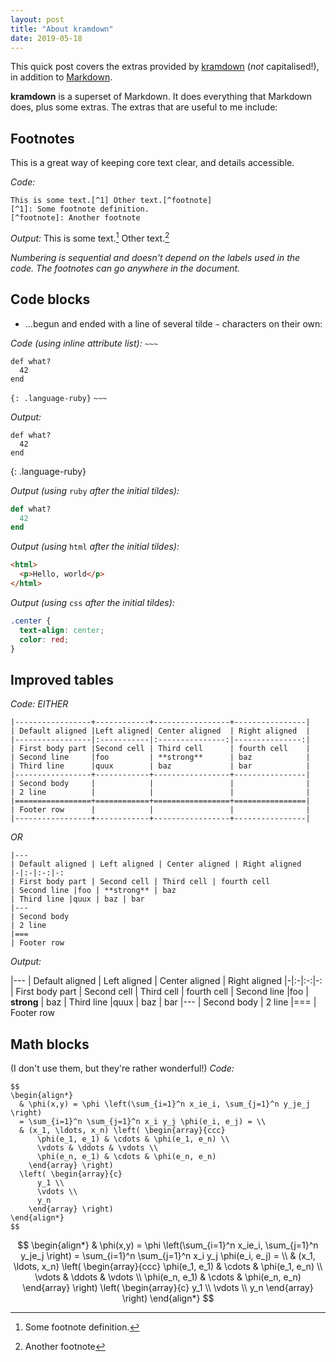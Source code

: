 ```yaml
---
layout: post
title: "About kramdown"
date: 2019-05-18
---
```

This quick post covers the extras provided by [kramdown](https://kramdown.gettalong.org/) (*not* capitalised!), in addition to [Markdown](https://daringfireball.net/projects/markdown/).

**kramdown** is a superset of Markdown. It does everything that Markdown does, plus some extras. The extras that are useful to me include:

## Footnotes

This is a great way of keeping core text clear, and details accessible.

*Code:*
~~~
This is some text.[^1] Other text.[^footnote]
[^1]: Some footnote definition.
[^footnote]: Another footnote
~~~

*Output:*
This is some text.[^1] Other text.[^footnote]

[^1]: Some footnote definition.
[^footnote]: Another footnote

*Numbering is sequential and doesn't depend on the labels used in the code. The footnotes can go anywhere in the document.*

## Code blocks

* ...begun and ended with a line of several tilde `~` characters on their own:

*Code (using inline attribute list):*
`~~~`
~~~
def what?
  42
end
~~~
`{: .language-ruby}`
`~~~`

*Output:*
~~~
def what?
  42
end
~~~
{: .language-ruby}


*Output (using* `ruby` *after the initial tildes):*
~~~ ruby
def what?
  42
end
~~~

*Output (using* `html` *after the initial tildes):*
~~~ html
<html>
  <p>Hello, world</p>
</html>  
~~~

*Output (using* `css` *after the initial tildes):*
~~~ css
.center {
  text-align: center;
  color: red;
}
~~~


## Improved tables

*Code: EITHER*
~~~
|-----------------+------------+-----------------+----------------|
| Default aligned |Left aligned| Center aligned  | Right aligned  |
|-----------------|:-----------|:---------------:|---------------:|
| First body part |Second cell | Third cell      | fourth cell    |
| Second line     |foo         | **strong**      | baz            |
| Third line      |quux        | baz             | bar            |
|-----------------+------------+-----------------+----------------|
| Second body     |            |                 |                |
| 2 line          |            |                 |                |
|=================+============+=================+================|
| Footer row      |            |                 |                |
|-----------------+------------+-----------------+----------------|
~~~
*OR*
~~~
|---
| Default aligned | Left aligned | Center aligned | Right aligned
|-|:-|:-:|-:
| First body part | Second cell | Third cell | fourth cell
| Second line |foo | **strong** | baz
| Third line |quux | baz | bar
|---
| Second body
| 2 line
|===
| Footer row
~~~
*Output:*

|---
| Default aligned | Left aligned | Center aligned | Right aligned
|-|:-|:-:|-:
| First body part | Second cell | Third cell | fourth cell
| Second line |foo | **strong** | baz
| Third line |quux | baz | bar
|---
| Second body
| 2 line
|===
| Footer row

## Math blocks

(I don't use them, but they're rather wonderful!)
*Code:*
~~~
$$
\begin{align*}
  & \phi(x,y) = \phi \left(\sum_{i=1}^n x_ie_i, \sum_{j=1}^n y_je_j \right)
  = \sum_{i=1}^n \sum_{j=1}^n x_i y_j \phi(e_i, e_j) = \\
  & (x_1, \ldots, x_n) \left( \begin{array}{ccc}
      \phi(e_1, e_1) & \cdots & \phi(e_1, e_n) \\
      \vdots & \ddots & \vdots \\
      \phi(e_n, e_1) & \cdots & \phi(e_n, e_n)
    \end{array} \right)
  \left( \begin{array}{c}
      y_1 \\
      \vdots \\
      y_n
    \end{array} \right)
\end{align*}
$$
~~~


$$
\begin{align*}
  & \phi(x,y) = \phi \left(\sum_{i=1}^n x_ie_i, \sum_{j=1}^n y_je_j \right)
  = \sum_{i=1}^n \sum_{j=1}^n x_i y_j \phi(e_i, e_j) = \\
  & (x_1, \ldots, x_n) \left( \begin{array}{ccc}
      \phi(e_1, e_1) & \cdots & \phi(e_1, e_n) \\
      \vdots & \ddots & \vdots \\
      \phi(e_n, e_1) & \cdots & \phi(e_n, e_n)
    \end{array} \right)
  \left( \begin{array}{c}
      y_1 \\
      \vdots \\
      y_n
    \end{array} \right)
\end{align*}
$$
